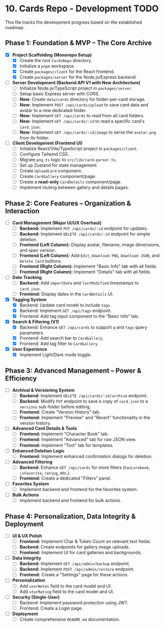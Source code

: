 # 10. Cards Repo - Development TODO

This file tracks the development progress based on the established roadmap.

## Phase 1: Foundation & MVP – The Core Archive
- [x] **Project Scaffolding (Monorepo Setup)**
  - [x] Create the root `CardsRepo` directory.
  - [x] Initialize a `pnpm` workspace.
  - [x] Create `packages/client` for the React frontend.
  - [x] Create `packages/server` for the Node.js/Express backend.
- [ ] **Server Development (Backend API V1 with New Architecture)**
  - [ ] Initialize Node.js/TypeScript project in `packages/server`.
  - [ ] Setup basic Express server with CORS.
  - [ ] **New:** Create `data/cards` directory for folder-per-card storage.
  - [ ] **New:** Implement `POST /api/cards/upload` to save card data and avatar to a new dedicated folder.
  - [ ] **New:** Implement `GET /api/cards` to read from all card folders.
  - [ ] **New:** Implement `GET /api/cards/:id` to read a specific card's `card.json`.
  - [ ] **New:** Implement `GET /api/cards/:id/image` to serve the `avatar.png` from its folder.
- [ ] **Client Development (Frontend UI)**
  - [ ] Initialize React/Vite/TypeScript project in `packages/client`.
  - [ ] Configure Tailwind CSS.
  - [ ] Migrate `png.ts` logic to `src/lib/card-parser.ts`.
  - [ ] Set up Zustand for state management.
  - [ ] Create `UploadCard` component.
  - [ ] Create `CardGallery` component/page.
  - [ ] Create a **read-only** `CardDetails` component/page.
  - [ ] Implement routing between gallery and details pages.

## Phase 2: Core Features – Organization & Interaction
- [ ] **Card Management (Major UI/UX Overhaul)**
  - [ ] **Backend:** Implement `PUT /api/cards/:id` endpoint for updates.
  - [ ] **Backend:** Implement `DELETE /api/cards/:id` endpoint for simple deletion.
  - [ ] **Frontend (Left Column):** Display avatar, filename, image dimensions, and spec version.
  - [ ] **Frontend (Left Column):** Add `Edit`, `Download PNG`, `Download JSON`, and `Delete Card` buttons.
  - [ ] **Frontend (Right Column):** Implement "Basic Info" tab with all fields.
  - [ ] **Frontend (Right Column):** Implement "Details" tab with all fields.
- [ ] **Date Tracking**
  - [ ] **Backend:** Add `importDate` and `lastModified` timestamps to `card.json`.
  - [ ] **Frontend:** Display dates in the `CardDetails` UI.
- [x] **Tagging System**
  - [x] Backend: Update card model to include `tags`.
  - [x] Backend: Implement `GET /api/tags` endpoint.
  - [x] Frontend: Add tag input component to the "Basic Info" tab.
- [x] **Search & Filtering (V1)**
  - [x] Backend: Enhance `GET /api/cards` to support `q` and `tags` query parameters.
  - [x] Frontend: Add search bar to `CardGallery`.
  - [x] Frontend: Add tag filter to `CardGallery`.
- [x] **User Experience**
  - [x] Implement Light/Dark mode toggle.

## Phase 3: Advanced Management – Power & Efficiency
- [ ] **Archival & Versioning System**
  - [ ] **Backend:** Implement `DELETE /api/cards/:id/archive` endpoint.
  - [ ] **Backend:** Modify `PUT` endpoint to save a copy of `card.json` to a `versions` sub-folder before editing.
  - [ ] **Frontend:** Create "Version History" tab.
  - [ ] **Frontend:** Implement "Preview" and "Revert" functionality in the version history.
- [ ] **Advanced Card Details & Tools**
  - [ ] **Frontend:** Implement "Character Book" tab.
  - [ ] **Frontend:** Implement "Advanced" tab for raw JSON view.
  - [ ] **Frontend:** Implement "Tool" tab for templates.
- [ ] **Enhanced Deletion Logic**
  - [ ] **Frontend:** Implement enhanced confirmation dialogs for deletion.
- [ ] **Advanced Filtering**
  - [ ] **Backend:** Enhance `GET /api/cards` for more filters (`hasLorebook`, `isFavorite`, `rating`, etc.).
  - [ ] **Frontend:** Create a dedicated "Filters" panel.
- [ ] **Favorites System**
  - [ ] Implement backend and frontend for the favorites system.
- [ ] **Bulk Actions**
  - [ ] Implement backend and frontend for bulk actions.

## Phase 4: Personalization, Data Integrity & Deployment
- [ ] **UI & UX Polish**
  - [ ] **Frontend:** Implement Char & Token Count on relevant text fields.
  - [ ] **Backend:** Create endpoints for gallery image uploads.
  - [ ] **Frontend:** Implement UI for card galleries and backgrounds.
- [ ] **Data Integrity**
  - [ ] **Backend:** Implement `GET /api/admin/backup` endpoint.
  - [ ] **Backend:** Implement `POST /api/admin/restore` endpoint.
  - [ ] **Frontend:** Create a "Settings" page for these actions.
- [ ] **Personalization**
  - [ ] Add `userNotes` field to the card model and UI.
  - [ ] Add `starRating` field to the card model and UI.
- [ ] **Security (Single-User)**
  - [ ] Backend: Implement password protection using JWT.
  - [ ] Frontend: Create a Login page.
- [ ] **Deployment**
  - [ ] Create comprehensive `README.md` documentation.